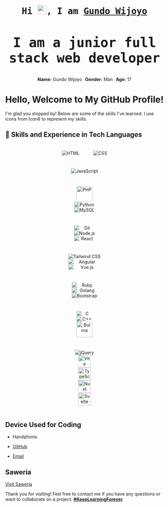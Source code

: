 <h1 align="center">
<samp>Hi <img src="https://media.giphy.com/media/hvRJCLFzcasrR4ia7z/giphy.gif" width="28"/>, I am <a target="_blank" href="">Gundo Wijoyo</a>

<h2>I am a junior full stack web developer</h2>
</samp>
</h1>

<div align="center" style="display:flex; justify-content:center; gap: 10px;">
  <span><strong>Name:</strong> Gundo Wijoyo</span>
  <span><strong>Gender:</strong> Man</span>
  <span><strong>Age:</strong> 17</span>
</div>

# Hello, Welcome to My GitHub Profile!

I'm glad you stopped by! Below are some of the skills I've learned. I use icons from Icon8 to represent my skills.

## 🚀 Skills and Experience in Tech Languages

<div align="center">
  <!-- Eyes -->
  <div style="display: inline-block; margin: 20px;">
    <img src="https://img.icons8.com/color/48/000000/html-5.png" alt="HTML" style="display: block; margin: 0 auto;" />
  </div>
  <div style="display: inline-block; margin: 20px;">
    <img src="https://img.icons8.com/color/48/000000/css3.png" alt="CSS" style="display: block; margin: 0 auto;" />
  </div>
</div>

<div align="center">
  <!-- Nose -->
  <div style="display: inline-block; margin: 20px;">
    <img src="https://img.icons8.com/color/48/000000/javascript.png" alt="JavaScript" style="display: block; margin: 0 auto;" />
  </div>
</div>

<div align="center">
  <!-- Mouth -->
  <div style="display: inline-block; margin: 20px;">
    <img src="https://s10.gifyu.com/images/SfgCO.png" width="50" alt="PHP" style="display: block; margin: 0 auto;" />
    <img src="https://img.icons8.com/color/48/000000/python.png" alt="Python" style="display: block; margin: 0 auto;" />
    <img src="https://img.icons8.com/fluency/48/000000/mysql-logo.png" alt="MySQL" style="display: block; margin: 0 auto;" />
  </div>
</div>

<div align="center">
  <!-- Cheeks -->
  <div style="display: inline-block; margin: 20px;">
    <img src="https://img.icons8.com/color/48/000000/git.png" alt="Git" style="display: block; margin: 0 auto;" />
    <img src="https://img.icons8.com/color/48/000000/nodejs.png" alt="Node.js" style="display: block; margin: 0 auto;" />
    <img src="https://img.icons8.com/color/48/000000/react-native.png" alt="React" style="display: block; margin: 0 auto;" />
  </div>
</div>

<div align="center">
  <!-- Chin -->
  <div style="display: inline-block; margin: 20px;">
    <img src="https://img.icons8.com/color/48/000000/tailwindcss.png" alt="Tailwind CSS" style="display: block; margin: 0 auto;" />
    <img src="https://img.icons8.com/color/48/000000/angularjs.png" alt="Angular" style="display: block; margin: 0 auto;" />
    <img src="https://img.icons8.com/color/48/000000/vue-js.png" alt="Vue.js" style="display: block; margin: 0 auto;" />
  </div>
</div>

<div align="center">
  <!-- Ears -->
  <div style="display: inline-block; margin: 20px;">
    <img src="https://img.icons8.com/color/48/000000/ruby-programming-language.png" alt="Ruby" style="display: block; margin: 0 auto;" />
    <img src="https://img.icons8.com/color/48/000000/golang.png" alt="Golang" style="display: block; margin: 0 auto;" />
    <img src="https://img.icons8.com/color/48/000000/bootstrap.png" alt="Bootstrap" style="display: block; margin: 0 auto;" />
  </div>
</div>

<div align="center">
  <!-- Hair -->
  <div style="display: inline-block; margin: 20px;">
    <img src="https://img.icons8.com/color/48/000000/c-programming.png" alt="C" style="display: block; margin: 0 auto;" />
    <img src="https://img.icons8.com/color/48/000000/c-plus-plus-logo.png" alt="C++" style="display: block; margin: 0 auto;" />
    <img src="https://s10.gifyu.com/images/Sfg04.png" width="50" alt="Bulma" style="display: block; margin: 0 auto;" />
  </div>
</div>

<div align="center">
  <!-- Additional icons -->
  <div style="display: inline-block; margin: 20px;">
    <img src="https://img.icons8.com/external-tal-revivo-color-tal-revivo/24/external-jquery-is-a-javascript-library-designed-to-simplify-html-logo-color-tal-revivo.png" alt="jQuery" style="display: block; margin: 0 auto;" />
    <img src="https://s10.gifyu.com/images/Sfg6M.png" width="40" alt="Vite" style="display: block; margin: 0 auto;" />
    <img src="https://s12.gifyu.com/images/SfgUZ.png" width="40" alt="TypeScript" style="display: block; margin: 0 auto;" />
    <img src="https://s10.gifyu.com/images/Sfg0P.png" width="40" alt="Nuxt" style="display: block; margin: 0 auto;" />
    <img src="https://s10.gifyu.com/images/Sfgjl.png" width="40" alt="Svelte" style="display: block; margin: 0 auto;" />
  </div>
</div>

## Device Used for Coding
- Handphone.

- [GitHub](https://github.com/gundowijoyo)
- [Email](mailto:gundowijoyo7@gmail.com)

## Saweria
<a href="https://saweria.co/GundoWijoyo">Visit Saweria</a>

Thank you for visiting! Feel free to contact me if you have any questions or want to collaborate on a project.
<b><u>#KeepLearningForever</u></b>
